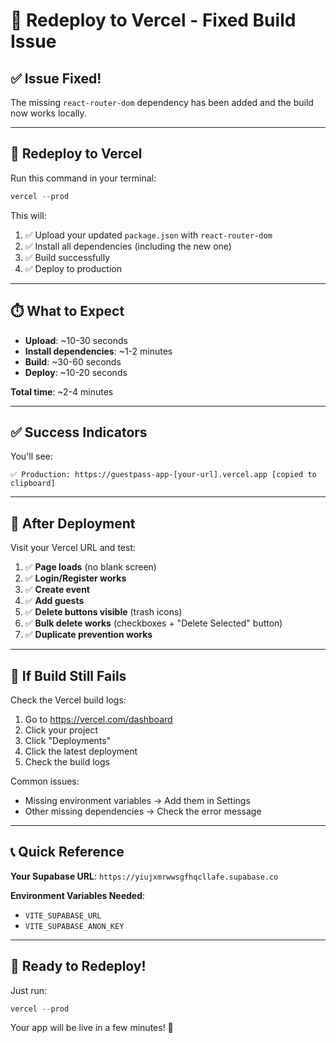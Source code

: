 # 🔄 Redeploy to Vercel - Fixed Build Issue

## ✅ Issue Fixed!

The missing `react-router-dom` dependency has been added and the build now works locally.

---

## 🚀 Redeploy to Vercel

Run this command in your terminal:

```powershell
vercel --prod
```

This will:
1. ✅ Upload your updated `package.json` with `react-router-dom`
2. ✅ Install all dependencies (including the new one)
3. ✅ Build successfully
4. ✅ Deploy to production

---

## ⏱️ What to Expect

- **Upload**: ~10-30 seconds
- **Install dependencies**: ~1-2 minutes
- **Build**: ~30-60 seconds
- **Deploy**: ~10-20 seconds

**Total time**: ~2-4 minutes

---

## ✅ Success Indicators

You'll see:
```
✅ Production: https://guestpass-app-[your-url].vercel.app [copied to clipboard]
```

---

## 🧪 After Deployment

Visit your Vercel URL and test:

1. ✅ **Page loads** (no blank screen)
2. ✅ **Login/Register works**
3. ✅ **Create event**
4. ✅ **Add guests**
5. ✅ **Delete buttons visible** (trash icons)
6. ✅ **Bulk delete works** (checkboxes + "Delete Selected" button)
7. ✅ **Duplicate prevention works**

---

## 🐛 If Build Still Fails

Check the Vercel build logs:
1. Go to https://vercel.com/dashboard
2. Click your project
3. Click "Deployments"
4. Click the latest deployment
5. Check the build logs

Common issues:
- Missing environment variables → Add them in Settings
- Other missing dependencies → Check the error message

---

## 📞 Quick Reference

**Your Supabase URL**: `https://yiujxmrwwsgfhqcllafe.supabase.co`

**Environment Variables Needed**:
- `VITE_SUPABASE_URL`
- `VITE_SUPABASE_ANON_KEY`

---

## 🎉 Ready to Redeploy!

Just run:
```powershell
vercel --prod
```

Your app will be live in a few minutes! 🚀